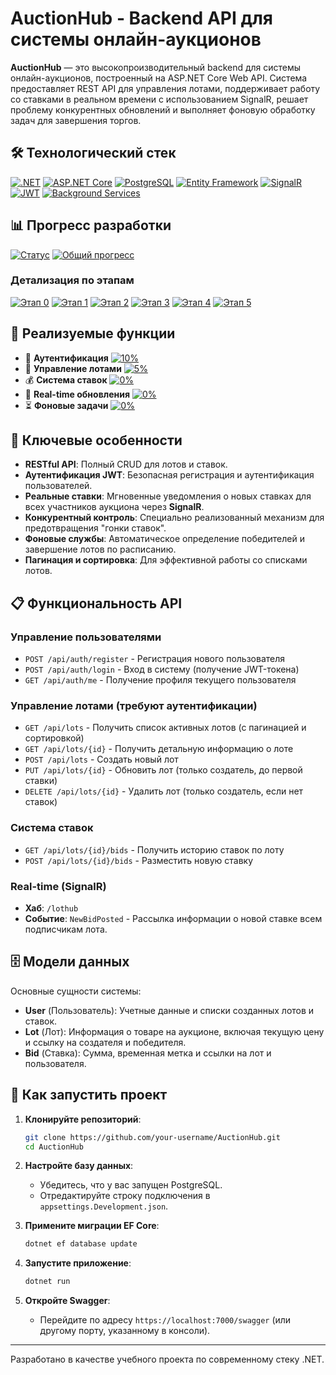 # AuctionHub - Backend API для системы онлайн-аукционов

**AuctionHub** — это высокопроизводительный backend для системы онлайн-аукционов, построенный на ASP.NET Core Web API. Система предоставляет REST API для управления лотами, поддерживает работу со ставками в реальном времени с использованием SignalR, решает проблему конкурентных обновлений и выполняет фоновую обработку задач для завершения торгов.

## 🛠 Технологический стек

[![.NET](https://img.shields.io/badge/.NET%209-512BD4?style=for-the-badge&logo=dotnet&logoColor=white)](https://dotnet.microsoft.com/)
[![ASP.NET Core](https://img.shields.io/badge/ASP.NET%20Core-512BD4?style=for-the-badge&logo=dotnet&logoColor=white)](https://learn.microsoft.com/aspnet/core/)
[![PostgreSQL](https://img.shields.io/badge/PostgreSQL-4169E1?style=for-the-badge&logo=postgresql&logoColor=white)](https://www.postgresql.org/)
[![Entity Framework](https://img.shields.io/badge/EF%20Core-512BD4?style=for-the-badge&logo=dotnet&logoColor=white)](https://learn.microsoft.com/ef/core/)
[![SignalR](https://img.shields.io/badge/SignalR-FF6F00?style=for-the-badge&logo=dotnet&logoColor=white)](https://learn.microsoft.com/aspnet/core/signalr/)
[![JWT](https://img.shields.io/badge/JWT%20Auth-black?style=for-the-badge&logo=jsonwebtokens&logoColor=white)](https://jwt.io/)
[![Background Services](https://img.shields.io/badge/Background%20Services-0052CC?style=for-the-badge&logo=dotnet&logoColor=white)](https://learn.microsoft.com/dotnet/core/extensions/workers)

## 📊 Прогресс разработки

[![Статус](https://img.shields.io/badge/🔰-начало_разработки-orange?style=for-the-badge)](https://github.com/your-repo)
[![Общий прогресс](https://img.shields.io/badge/общий_прогресс-8%25-red?style=for-the-badge)](https://github.com/your-repo)

### Детализация по этапам
[![Этап 0](https://img.shields.io/badge/0.Настройка_проекта-30%25-yellow)](https://github.com/your-repo)
[![Этап 1](https://img.shields.io/badge/1.CRUD_и_аутентификация-5%25-red)](https://github.com/your-repo)
[![Этап 2](https://img.shields.io/badge/2.Ставки_и_конкурентность-0%25-lightgrey)](https://github.com/your-repo)
[![Этап 3](https://img.shields.io/badge/3.SignalR-0%25-lightgrey)](https://github.com/your-repo)
[![Этап 4](https://img.shields.io/badge/4.Фоновые_задачи-0%25-lightgrey)](https://github.com/your-repo)
[![Этап 5](https://img.shields.io/badge/5.Доработки-0%25-lightgrey)](https://github.com/your-repo)

## 🚩 Реализуемые функции

- 🔑 **Аутентификация** [![10%](https://img.shields.io/badge/10%25-yellow)](https://github.com/your-repo)
- 🔄 **Управление лотами** [![5%](https://img.shields.io/badge/5%25-red)](https://github.com/your-repo)
- 💰 **Система ставок** [![0%](https://img.shields.io/badge/0%25-lightgrey)](https://github.com/your-repo)
- 🚀 **Real-time обновления** [![0%](https://img.shields.io/badge/0%25-lightgrey)](https://github.com/your-repo)
- ⏳ **Фоновые задачи** [![0%](https://img.shields.io/badge/0%25-lightgrey)](https://github.com/your-repo)

## 🎯 Ключевые особенности

- **RESTful API**: Полный CRUD для лотов и ставок.
- **Аутентификация JWT**: Безопасная регистрация и аутентификация пользователей.
- **Реальные ставки**: Мгновенные уведомления о новых ставках для всех участников аукциона через **SignalR**.
- **Конкурентный контроль**: Специально реализованный механизм для предотвращения "гонки ставок".
- **Фоновые службы**: Автоматическое определение победителей и завершение лотов по расписанию.
- **Пагинация и сортировка**: Для эффективной работы со списками лотов.

## 📋 Функциональность API

### Управление пользователями
- `POST /api/auth/register` - Регистрация нового пользователя
- `POST /api/auth/login` - Вход в систему (получение JWT-токена)
- `GET /api/auth/me` - Получение профиля текущего пользователя

### Управление лотами (требуют аутентификации)
- `GET /api/lots` - Получить список активных лотов (с пагинацией и сортировкой)
- `GET /api/lots/{id}` - Получить детальную информацию о лоте
- `POST /api/lots` - Создать новый лот
- `PUT /api/lots/{id}` - Обновить лот (только создатель, до первой ставки)
- `DELETE /api/lots/{id}` - Удалить лот (только создатель, если нет ставок)

### Система ставок
- `GET /api/lots/{id}/bids` - Получить историю ставок по лоту
- `POST /api/lots/{id}/bids` - Разместить новую ставку

### Real-time (SignalR)
- **Хаб**: `/lothub`
- **Событие**: `NewBidPosted` - Рассылка информации о новой ставке всем подписчикам лота.

## 🗄 Модели данных

Основные сущности системы:
- **User** (Пользователь): Учетные данные и списки созданных лотов и ставок.
- **Lot** (Лот): Информация о товаре на аукционе, включая текущую цену и ссылку на создателя и победителя.
- **Bid** (Ставка): Сумма, временная метка и ссылки на лот и пользователя.

## 🚦 Как запустить проект

1. **Клонируйте репозиторий**:
   ```bash
   git clone https://github.com/your-username/AuctionHub.git
   cd AuctionHub
   

2. **Настройте базу данных**:
   - Убедитесь, что у вас запущен PostgreSQL.
   - Отредактируйте строку подключения в `appsettings.Development.json`.

3. **Примените миграции EF Core**:
   ```bash
   dotnet ef database update
   ```

4. **Запустите приложение**:
   ```bash
   dotnet run
   ```

5. **Откройте Swagger**:
   - Перейдите по адресу `https://localhost:7000/swagger` (или другому порту, указанному в консоли).

---
Разработано в качестве учебного проекта по современному стеку .NET.
